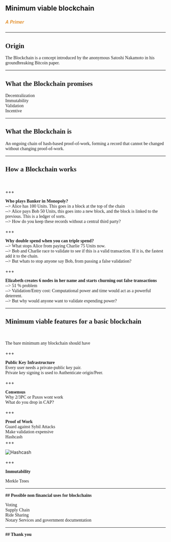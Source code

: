 ## Minimum viable blockchain
##### <span style="font-family:Helvetica Neue; font-weight:bold"><span style="color:#e49436">A Primer</span></span>

---

## <span style="font-family:Rockitt; font-weight:bold">Origin </span>
<span style="font-family:Hattori Hanzo;"> The Blockchain is a concept introduced by the anonymous Satoshi Nakamoto in his groundbreaking Bitcoin paper. </span>

---

## <span style="font-family:Rockitt; font-weight:bold"> What the Blockchain promises</span>

<span class="fragment" data-fragment-index="1" style="font-family:Hattori Hanzo;">Decentralization</span> 
<br>
<span class="fragment" data-fragment-index="2" style="font-family:Hattori Hanzo;">Immutability</span> 
<br>
<span class="fragment" data-fragment-index="3" style="font-family:Hattori Hanzo;">Validation</span> 
<br>
<span class="fragment" data-fragment-index="4" style="font-family:Hattori Hanzo;">Incentive</span>  

---

## <span style="font-family:Rockitt; font-weight:bold">What the Blockchain is</span>

<span style="font-family:Hattori Hanzo;">An ongoing chain of hash-based proof-of-work, forming a record that cannot be changed without changing proof-of-work. </span>

--- 

## <span style="font-family:Rockitt; font-weight:bold">How a Blockchain works</span>

<br>

+++ 

<span style="font-family:Rockitt; font-weight:bold">
Who plays Banker in Monopoly? 
</span>
<br>

<span class="fragment" data-fragment-index="1" style="font-family:Hattori Hanzo;">
--> Alice has 100 Units. This goes in a block at the top of the chain
<br>
--> Alice pays Bob 50 Units, this goes into a new block, and the block is linked to the previous. This is a ledger of sorts.
<br>
--> How do you keep these records without a central third party?
</span>

+++

<span style="font-family:Rockitt; font-weight:bold">
Why double spend when you can triple spend?
</span>
<br>

<span class="fragment" data-fragment-index="1" style="font-family:Hattori Hanzo;">
--> What stops Alice from paying Charlie 75 Units now.
<br>
--> Bob and Charlie race to validate to see if this is a valid transaction. If it is, the fastest add it to the chain.
<br>
--> But whats to stop anyone say Bob, from passing a false validation?
</span>

+++

<span style="font-family:Rockitt; font-weight:bold">
Elizabeth creates 6 nodes in her name and starts churning out false transactions 
</span>
<br>

<span class="fragment" data-fragment-index="1" style="font-family:Hattori Hanzo;">
--> 51 % problem
<br>
--> Validation/Entry cost: Computational power and time would act as a powerful deterrent.
<br>
--> But why would anyone want to validate expending power? 
</span> 

---

## <span style="font-family:Rockitt; font-weight:bold"> Minimum viable features for a basic blockchain </span>

<br>

<span style="font-family:Hattori Hanzo;"> The bare minimum any blockchain should have </span>

+++

<span style="font-family:Rockitt; font-weight:bold">
Public Key Infrastructure
</span> 
<br>
<span class="fragment" data-fragment-index="1" style="font-family:Hattori Hanzo;">Every user needs a private-public key pair.</span> 
<br>
<span class="fragment" data-fragment-index="2" style="font-family:Hattori Hanzo;">Private key signing is used to Authenticate origin/Peer. </span>

+++

<span style="font-family:Rockitt; font-weight:bold">
Consensus 
</span>
<br>
<span class="fragment" data-fragment-index="1" style="font-family:Hattori Hanzo;">Why 2/3PC or Paxos wont work </span>
<br>
<span class="fragment" data-fragment-index="2" style="font-family:Hattori Hanzo;">What do you drop in CAP? </span>

+++

<span style="font-family:Rockitt; font-weight:bold">
Proof of Work  
</span>
<br>
<span class="fragment" data-fragment-index="1" style="font-family:Hattori Hanzo;">Guard against Sybil Attacks </span>
<br>
<span class="fragment" data-fragment-index="2" style="font-family:Hattori Hanzo;">Make validation expensive </span>
<br>
<span class="fragment" data-fragment-index="3" style="font-family:Hattori Hanzo;">Hashcash </span>
<br>
+++

![Hashcash](https://image.slidesharecdn.com/class7-post-150921141838-lva1-app6892/95/the-blockchain-28-638.jpg?cb=1442845220)

+++

<span style="font-family:Rockitt; font-weight:bold">
Immutability 
</span>

<span class="fragment" data-fragment-index="1" style="font-family:Hattori Hanzo;">Merkle Trees </span>

---

<span style="font-family:Rockitt; font-weight:bold">
## Possible non financial uses for blockchains
</span>  

<span class="fragment" data-fragment-index="1" style="font-family:Hattori Hanzo;">Voting</span>
<br>
<span class="fragment" data-fragment-index="2" style="font-family:Hattori Hanzo;">Supply Chain</span>
<br>
<span class="fragment" data-fragment-index="3" style="font-family:Hattori Hanzo;">Ride Sharing</span>
<br>
<span class="fragment" data-fragment-index="4" style="font-family:Hattori Hanzo;">Notary Services and government documentation</span>

---

<span style="font-family:Rockitt; font-weight:bold">
## Thank you
</span>
